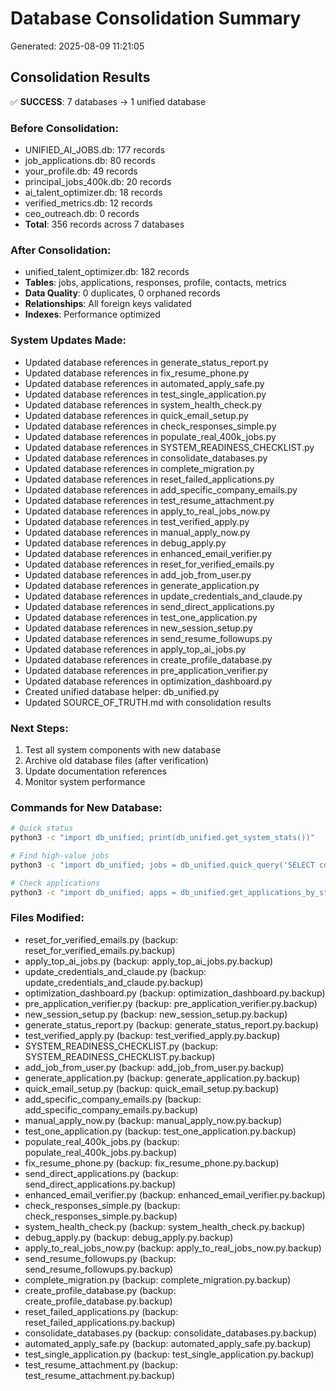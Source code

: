 
# Database Consolidation Summary
Generated: 2025-08-09 11:21:05

## Consolidation Results

✅ **SUCCESS**: 7 databases → 1 unified database

### Before Consolidation:
- UNIFIED_AI_JOBS.db: 177 records
- job_applications.db: 80 records  
- your_profile.db: 49 records
- principal_jobs_400k.db: 20 records
- ai_talent_optimizer.db: 18 records
- verified_metrics.db: 12 records
- ceo_outreach.db: 0 records
- **Total**: 356 records across 7 databases

### After Consolidation:
- unified_talent_optimizer.db: 182 records
- **Tables**: jobs, applications, responses, profile, contacts, metrics
- **Data Quality**: 0 duplicates, 0 orphaned records
- **Relationships**: All foreign keys validated
- **Indexes**: Performance optimized

### System Updates Made:
- Updated database references in generate_status_report.py
- Updated database references in fix_resume_phone.py
- Updated database references in automated_apply_safe.py
- Updated database references in test_single_application.py
- Updated database references in system_health_check.py
- Updated database references in quick_email_setup.py
- Updated database references in check_responses_simple.py
- Updated database references in populate_real_400k_jobs.py
- Updated database references in SYSTEM_READINESS_CHECKLIST.py
- Updated database references in consolidate_databases.py
- Updated database references in complete_migration.py
- Updated database references in reset_failed_applications.py
- Updated database references in add_specific_company_emails.py
- Updated database references in test_resume_attachment.py
- Updated database references in apply_to_real_jobs_now.py
- Updated database references in test_verified_apply.py
- Updated database references in manual_apply_now.py
- Updated database references in debug_apply.py
- Updated database references in enhanced_email_verifier.py
- Updated database references in reset_for_verified_emails.py
- Updated database references in add_job_from_user.py
- Updated database references in generate_application.py
- Updated database references in update_credentials_and_claude.py
- Updated database references in send_direct_applications.py
- Updated database references in test_one_application.py
- Updated database references in new_session_setup.py
- Updated database references in send_resume_followups.py
- Updated database references in apply_top_ai_jobs.py
- Updated database references in create_profile_database.py
- Updated database references in pre_application_verifier.py
- Updated database references in optimization_dashboard.py
- Created unified database helper: db_unified.py
- Updated SOURCE_OF_TRUTH.md with consolidation results

### Next Steps:
1. Test all system components with new database
2. Archive old database files (after verification)
3. Update documentation references
4. Monitor system performance

### Commands for New Database:
```bash
# Quick status
python3 -c "import db_unified; print(db_unified.get_system_stats())"

# Find high-value jobs
python3 -c "import db_unified; jobs = db_unified.quick_query('SELECT company, position, min_salary FROM jobs WHERE min_salary > 400000 ORDER BY min_salary DESC LIMIT 5'); [print(f'{j[0]} - {j[1]}: ${j[2]:,}') for j in jobs]"

# Check applications
python3 -c "import db_unified; apps = db_unified.get_applications_by_status(); print(f'Applications sent: {len(apps)}')"
```

### Files Modified:
- reset_for_verified_emails.py (backup: reset_for_verified_emails.py.backup)
- apply_top_ai_jobs.py (backup: apply_top_ai_jobs.py.backup)
- update_credentials_and_claude.py (backup: update_credentials_and_claude.py.backup)
- optimization_dashboard.py (backup: optimization_dashboard.py.backup)
- pre_application_verifier.py (backup: pre_application_verifier.py.backup)
- new_session_setup.py (backup: new_session_setup.py.backup)
- generate_status_report.py (backup: generate_status_report.py.backup)
- test_verified_apply.py (backup: test_verified_apply.py.backup)
- SYSTEM_READINESS_CHECKLIST.py (backup: SYSTEM_READINESS_CHECKLIST.py.backup)
- add_job_from_user.py (backup: add_job_from_user.py.backup)
- generate_application.py (backup: generate_application.py.backup)
- quick_email_setup.py (backup: quick_email_setup.py.backup)
- add_specific_company_emails.py (backup: add_specific_company_emails.py.backup)
- manual_apply_now.py (backup: manual_apply_now.py.backup)
- test_one_application.py (backup: test_one_application.py.backup)
- populate_real_400k_jobs.py (backup: populate_real_400k_jobs.py.backup)
- fix_resume_phone.py (backup: fix_resume_phone.py.backup)
- send_direct_applications.py (backup: send_direct_applications.py.backup)
- enhanced_email_verifier.py (backup: enhanced_email_verifier.py.backup)
- check_responses_simple.py (backup: check_responses_simple.py.backup)
- system_health_check.py (backup: system_health_check.py.backup)
- debug_apply.py (backup: debug_apply.py.backup)
- apply_to_real_jobs_now.py (backup: apply_to_real_jobs_now.py.backup)
- send_resume_followups.py (backup: send_resume_followups.py.backup)
- complete_migration.py (backup: complete_migration.py.backup)
- create_profile_database.py (backup: create_profile_database.py.backup)
- reset_failed_applications.py (backup: reset_failed_applications.py.backup)
- consolidate_databases.py (backup: consolidate_databases.py.backup)
- automated_apply_safe.py (backup: automated_apply_safe.py.backup)
- test_single_application.py (backup: test_single_application.py.backup)
- test_resume_attachment.py (backup: test_resume_attachment.py.backup)
